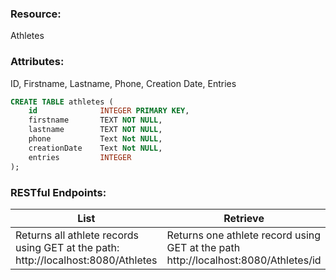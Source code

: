 ### Resource: 
Athletes

### Attributes: 
ID, Firstname, Lastname, Phone, Creation Date, Entries

```sql
CREATE TABLE athletes (
    id              INTEGER PRIMARY KEY,
    firstname       TEXT NOT NULL,
    lastname        TEXT NOT NULL,
    phone           Text Not NULL,
    creationDate    Text Not NULL,
    entries         INTEGER
);
```

### RESTful Endpoints:
List|Retrieve|Create|Replace|Delete
----|--------|------|-------|------
Returns all athlete records using GET at the path: http://localhost:8080/Athletes | Returns one athlete record  using GET at the path http://localhost:8080/Athletes/id | Creates an athlete using POST the path http://localhost:8080/Athletes | Updates a record using PUT at the path http://localhost:8080/Athletes/id|Deletes an athlete record using DELETE at the path http://localhost:8080/Athletes/id
